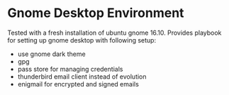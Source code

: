 # Gnome Desktop Environment

Tested with a fresh installation of ubuntu gnome 16.10.
Provides playbook for setting up gnome desktop with following setup:

 * use gnome dark theme
 * gpg
 * pass store for managing credentials
 * thunderbird email client instead of evolution
 * enigmail for encrypted and signed emails
